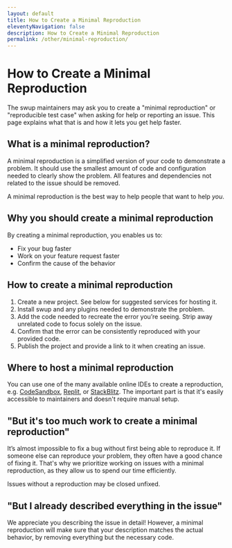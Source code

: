 ```yaml
---
layout: default
title: How to Create a Minimal Reproduction
eleventyNavigation: false
description: How to Create a Minimal Reproduction
permalink: /other/minimal-reproduction/
---
```


# How to Create a Minimal Reproduction

The swup maintainers may ask you to create a "minimal reproduction" or "reproducible test case" when
asking for help or reporting an issue. This page explains what that is and how it lets you get help
faster.

## What is a minimal reproduction?

A minimal reproduction is a simplified version of your code to demonstrate a problem. It should use
the smallest amount of code and configuration needed to clearly show the problem. All features and
dependencies not related to the issue should be removed.

A minimal reproduction is the best way to help people that want to help *you*.

## Why you should create a minimal reproduction

By creating a minimal reproduction, you enables us to:

- Fix your bug faster
- Work on your feature request faster
- Confirm the cause of the behavior

## How to create a minimal reproduction

1. Create a new project. See below for suggested services for hosting it.
2. Install swup and any plugins needed to demonstrate the problem.
3. Add the code needed to recreate the error you’re seeing. Strip away unrelated code to focus solely on the issue.
4. Confirm that the error can be consistently reproduced with your provided code.
5. Publish the project and provide a link to it when creating an issue.

## Where to host a minimal reproduction

You can use one of the many available online IDEs to create a reproduction, e.g.
[CodeSandbox](https://codesandbox.io/), [Replit](https://replit.com/), or
[StackBlitz](https://stackblitz.com/). The important part is that it's easily accessible to
maintainers and doesn't require manual setup.

<!-- TODO: add direct links to starter templates where possible -->

## "But it's too much work to create a minimal reproduction"

It’s almost impossible to fix a bug without first being able to reproduce it. If someone else can
reproduce your problem, they often have a good chance of fixing it. That's why we prioritize working
on issues with a minimal reproduction, as they allow us to spend our time efficiently.

Issues without a reproduction may be closed unfixed.

## "But I already described everything in the issue"

We appreciate you describing the issue in detail! However, a minimal reproduction will make sure
that your description matches the actual behavior, by removing everything but the necessary code.
